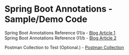 # Spring Boot Annotations - Sample/Demo Code

Spring Boot Annotations Reference 01/a - <a href="https://rebrand.ly/skp-sb-annot-01a" target="_blank">Blog Article 1</a> <br/> 
Spring Boot Annotations Reference 01/b - <a href="https://rebrand.ly/skp-sb-annot-01b" target="_blank">Blog Article 2</a> <br/>

Postman Collection to Test (Optional.) - <a href="https://rebrand.ly/skp-sb-annot-postman-collection" target="_blank">Postman Collection</a><br>
